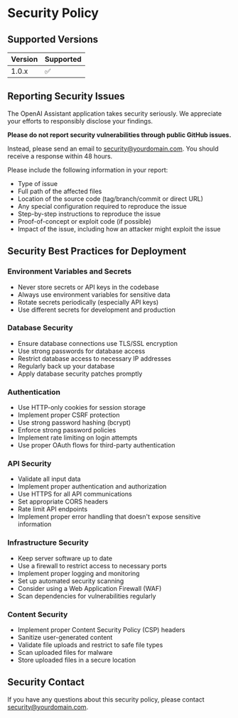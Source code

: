 # Security Policy

## Supported Versions

| Version | Supported          |
| ------- | ------------------ |
| 1.0.x   | :white_check_mark: |

## Reporting Security Issues

The OpenAI Assistant application takes security seriously. We appreciate your efforts to responsibly disclose your findings.

**Please do not report security vulnerabilities through public GitHub issues.**

Instead, please send an email to [security@yourdomain.com](mailto:security@yourdomain.com). You should receive a response within 48 hours.

Please include the following information in your report:
- Type of issue
- Full path of the affected files
- Location of the source code (tag/branch/commit or direct URL)
- Any special configuration required to reproduce the issue
- Step-by-step instructions to reproduce the issue
- Proof-of-concept or exploit code (if possible)
- Impact of the issue, including how an attacker might exploit the issue

## Security Best Practices for Deployment

### Environment Variables and Secrets
- Never store secrets or API keys in the codebase
- Always use environment variables for sensitive data
- Rotate secrets periodically (especially API keys)
- Use different secrets for development and production

### Database Security
- Ensure database connections use TLS/SSL encryption
- Use strong passwords for database access
- Restrict database access to necessary IP addresses
- Regularly back up your database
- Apply database security patches promptly

### Authentication
- Use HTTP-only cookies for session storage
- Implement proper CSRF protection
- Use strong password hashing (bcrypt)
- Enforce strong password policies
- Implement rate limiting on login attempts
- Use proper OAuth flows for third-party authentication

### API Security
- Validate all input data
- Implement proper authentication and authorization
- Use HTTPS for all API communications
- Set appropriate CORS headers
- Rate limit API endpoints
- Implement proper error handling that doesn't expose sensitive information

### Infrastructure Security
- Keep server software up to date
- Use a firewall to restrict access to necessary ports
- Implement proper logging and monitoring
- Set up automated security scanning
- Consider using a Web Application Firewall (WAF)
- Scan dependencies for vulnerabilities regularly

### Content Security
- Implement proper Content Security Policy (CSP) headers
- Sanitize user-generated content
- Validate file uploads and restrict to safe file types
- Scan uploaded files for malware
- Store uploaded files in a secure location

## Security Contact

If you have any questions about this security policy, please contact [security@yourdomain.com](mailto:security@yourdomain.com).